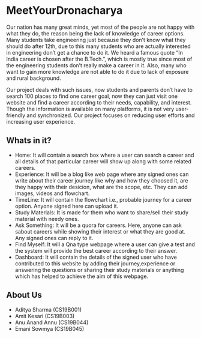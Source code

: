 # MeetYourDronacharya
Our nation has many great minds, yet most of the people are not happy with what they do, the reason being the lack of knowledge of career options. Many students take engineering just because they don’t know what they should do after 12th, due to this many students who are actually interested in engineering don’t get a chance to do it. We heard a famous quote “In India career is chosen after the B.Tech.”, which is mostly true since most of the engineering students don’t really make a career in it. Also, many who want to gain more knowledge are not able to do it due to lack of exposure and rural background. 

Our project deals with such issues, now students and parents don’t have to search 100 places to find one career goal, now they can just visit one website and find a career according to their needs, capability, and interest. Though the information is available on many platforms, it is not very user-friendly and synchronized. Our project focuses on reducing user efforts and increasing user experience.

## Whats in it?
- Home: It will contain a search box where a user can search a career and all details of that particular career will show up along with some related careers.
- Experience: It will be a blog like web page where any signed ones can write about their career journey like why and how they choosed it, are they happy with their desicion, what are the scope, etc. They can add images, videos and flowchart.
- TimeLine: It will contain the flowchart i.e., probable journey for a career option. Anyone signed here can upload it.
- Study Materials: It is made for them who want to share/sell their study material with needy ones.
- Ask Something: It will be a quora for careers. Here, anyone can ask sabout careers while showing their interest or what they are good at. Any signed ones can reply to it.
- Find Myself: It will a Qna type webpage where a user can give a test and the system will provide the best career according to their answer.
- Dashboard: It will contain the details of the signed user who have contributed to this website by adding their journey,experience or answering the questions or sharing their study materials or anything which has helped to achieve the aim of this webpage.

## About Us
- Aditya Sharma (CS19B001)
- Amit Kesari (CS19B003)
- Anu Anand Annu (CS19B044)
- Emani Sowmya (CS19B045)
